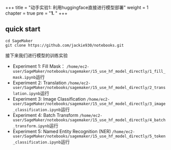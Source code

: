 +++
title = "动手实验1: 利用huggingface直接进行模型部署"
weight = 1
chapter = true
pre = "<b>1. </b>"
+++

## quick start

```
cd SageMaker
git clone https://github.com/jackie930/notebooks.git
```

接下来我们进行模型的训练实验

* Experiment 1: Fill Mask： `/home/ec2-user/SageMaker/notebooks/sagemaker/15_use_hf_model_directly/1_fill_mask.ipynb`运行
* Experiment 2: Translation `/home/ec2-user/SageMaker/notebooks/sagemaker/15_use_hf_model_directly/2_translation.ipynb`运行
* Experiment 3: Image Classification `/home/ec2-user/SageMaker/notebooks/sagemaker/15_use_hf_model_directly/3_image_classification.ipynb`运行
* Experiment 4: Batch Transform `/home/ec2-user/SageMaker/notebooks/sagemaker/15_use_hf_model_directly/4_batch_transform.ipynb`运行
* Experiment 5: Named Entity Recognition (NER) `/home/ec2-user/SageMaker/notebooks/sagemaker/15_use_hf_model_directly/5_token_classification.ipynb`运行
